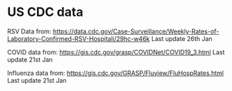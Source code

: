 # US CDC data

RSV Data from:
https://data.cdc.gov/Case-Surveillance/Weekly-Rates-of-Laboratory-Confirmed-RSV-Hospitali/29hc-w46k
Last update 26th Jan

COVID data from:
https://gis.cdc.gov/grasp/COVIDNet/COVID19_3.html
Last update 21st Jan

Influenza data from:
https://gis.cdc.gov/GRASP/Fluview/FluHospRates.html
Last update 21st Jan
